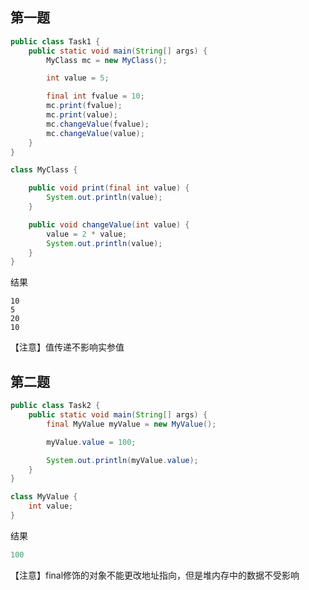 ## 第一题

```java
public class Task1 {
	public static void main(String[] args) {
		MyClass mc = new MyClass();

		int value = 5;

		final int fvalue = 10;
		mc.print(fvalue);
		mc.print(value);
		mc.changeValue(fvalue);
		mc.changeValue(value);
	}
}

class MyClass {

	public void print(final int value) {
		System.out.println(value);
	}

	public void changeValue(int value) {
		value = 2 * value;
		System.out.println(value);
	}
}
```

结果

```shell
10
5
20
10
```

【注意】值传递不影响实参值

## 第二题

```java
public class Task2 {
	public static void main(String[] args) {
		final MyValue myValue = new MyValue();

		myValue.value = 100;

		System.out.println(myValue.value);
	}
}

class MyValue {
	int value;
}
```

结果

```java
100
```

【注意】final修饰的对象不能更改地址指向，但是堆内存中的数据不受影响
